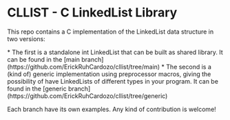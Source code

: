 # CLLIST - C LinkedList Library
<p>This repo contains a C implementation of the LinkedList data structure in two versions:</p>
* The first is a standalone int LinkedList that can be built as shared library. It can be found in the [main branch](https://github.com/ErickRuhCardozo/cllist/tree/main)
* The second is a (kind of) generic implementation using preprocessor macros, giving the possibility of have LinkedLists of different types in your program. It can be found in the [generic branch](https://github.com/ErickRuhCardozo/cllist/tree/generic)
<p>Each branch have its own examples. Any kind of contribution is welcome!</p>
